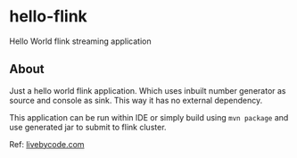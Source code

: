 # hello-flink
Hello World flink streaming application

## About
Just a hello world flink application. Which uses inbuilt number generator as source and console as sink. This way it has no external dependency.

This application can be run within IDE  or simply build using `mvn package` and use generated jar to submit to flink cluster.

Ref: [livebycode.com](http://livebycode.com)



